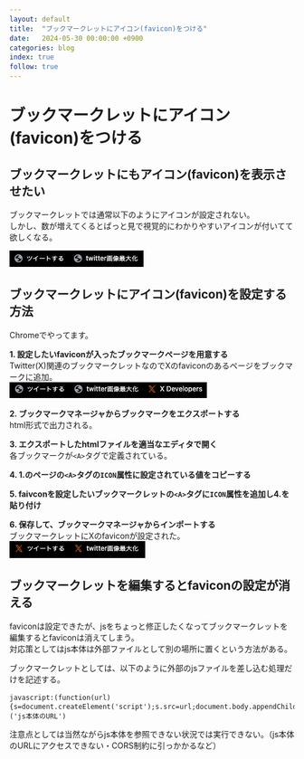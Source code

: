 ```yaml
---
layout: default
title:  "ブックマークレットにアイコン(favicon)をつける"
date:   2024-05-30 00:00:00 +0900
categories: blog
index: true
follow: true
---
```


# ブックマークレットにアイコン(favicon)をつける

## ブックマークレットにもアイコン(favicon)を表示させたい

ブックマークレットでは通常以下のようにアイコンが設定されない。  
しかし、数が増えてくるとぱっと見で視覚的にわかりやすいアイコンが付いてて欲しくなる。  

<img src="./img/bookmarklet1.png">

## ブックマークレットにアイコン(favicon)を設定する方法

Chromeでやってます。

**1. 設定したいfaviconが入ったブックマークページを用意する**  
Twitter(X)関連のブックマークレットなのでXのfaviconのあるページをブックマークに追加。  
<img src="./img/bookmarklet2.png">

**2. ブックマークマネージャからブックマークをエクスポートする**  
html形式で出力される。

**3. エクスポートしたhtmlファイルを適当なエディタで開く**  
各ブックマークが`<A>`タグで定義されている。

**4. 1.のページの`<A>`タグの`ICON`属性に設定されている値をコピーする**  

**5. faivconを設定したいブックマークレットの`<A>`タグに`ICON`属性を追加し4.を貼り付け**  

**6. 保存して、ブックマークマネージャからインポートする**  
ブックマークレットにXのfaviconが設定された。  
<img src="./img/bookmarklet3.png">


## ブックマークレットを編集するとfaviconの設定が消える

faviconは設定できたが、jsをちょっと修正したくなってブックマークレットを編集するとfaviconは消えてしまう。  
対応策としてはjs本体は外部ファイルとして別の場所に置くという方法がある。  

ブックマークレットとしては、以下のように外部のjsファイルを差し込む処理だけを記述する。

```
javascript:(function(url){s=document.createElement('script');s.src=url;document.body.appendChild(s);})('js本体のURL')
```

注意点としては当然ながらjs本体を参照できない状況では実行できない。（js本体のURLにアクセスできない・CORS制約に引っかかるなど）